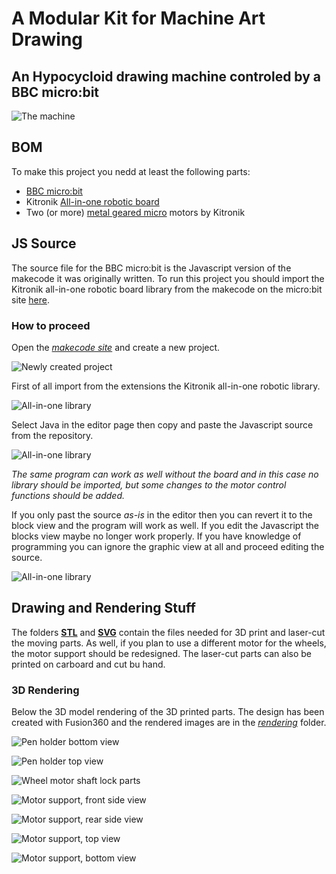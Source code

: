 # A Modular Kit for Machine Art Drawing
## An Hypocycloid drawing machine controled by a BBC micro:bit
![The machine](images/cover.jpg)

## BOM
To make this project you nedd at least the following parts:

- [BBC micro:bit](https://www.kitronik.co.uk/5614-bbc-microbit-board-only-retail-pack.html)
- Kitronik [All-in-one robotic board](https://www.kitronik.co.uk/5641-all-in-one-robotics-board-for-bbc-microbit.html)
- Two (or more) [metal geared micro](https://www.kitronik.co.uk/2586-n20-series-micro-metal-gearmotor-2981.html) motors by Kitronik

## JS Source
The source file for the BBC micro:bit is the Javascript version of the makecode it was originally written. To run this project you should import the Kitronik all-in-one robotic board library from the makecode on the micro:bit site [here](https://makecode.microbit.org/#).

### How to proceed
Open the *[makecode site](https://makecode.microbit.org/#)* and create a new project.

![Newly created project](images/Screen%20Shot%202019-05-08%20at%2009.14.45.png)

First of all import from the extensions the Kitronik all-in-one robotic library. 

![All-in-one library](images/Screen%20Shot%202019-05-08%20at%2009.16.09.png)

Select Java in the editor page then copy and paste the Javascript source from the repository.

![All-in-one library](images/Screen%20Shot%202019-05-08%20at%2009.26.46.png)

*The same program can work as well without the board and in this case no library should be imported, but some changes to the motor control functions should be added.*

If you only past the source *as-is* in the editor then you can revert it to the block view and the program will work as well. If you edit the Javascript the blocks view maybe no longer work properly. If you have knowledge of programming you can ignore the graphic view at all and proceed editing the source.

![All-in-one library](images/Screen%20Shot%202019-05-08%20at%2009.28.15.png)

## Drawing and Rendering Stuff
The folders **[STL](STL)** and **[SVG](SVG)** contain the files needed for 3D print and laser-cut the moving parts. As well, if you plan to use a different motor for the wheels, the motor support should be redesigned. The laser-cut parts can also be printed on carboard and cut bu hand.

### 3D Rendering
Below the 3D model rendering of the 3D printed parts. The design has been created with Fusion360 and the rendered images are in the *[rendering](rendering)* folder.

![Pen holder bottom view](rendering/LockPenBottom.png)

![Pen holder top view](rendering/LockPenTop.png)

![Wheel motor shaft lock parts](rendering/MotorLock.png)

![Motor support, front side view](rendering/MotorSupport01%20v7.png) 

![Motor support, rear side view](rendering/MotorSupport02%20v7.png) 

![Motor support, top view](rendering/MotorSupport03%20v7.png) 

![Motor support, bottom view](rendering/MotorSupport04%20v7.png)

